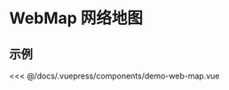 # WebMap 网络地图

## 示例

<<< @/docs/.vuepress/components/demo-web-map.vue

<demo-web-map></demo-web-map>
